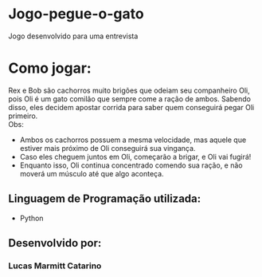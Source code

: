 # Jogo-pegue-o-gato
Jogo desenvolvido para uma entrevista

# Como jogar:
Rex e Bob são cachorros muito brigões que odeiam seu companheiro Oli, pois Oli é um gato comilão que sempre come a ração de ambos. Sabendo disso, eles decidem apostar corrida para saber quem conseguirá pegar Oli primeiro.                                         
Obs:
* Ambos os cachorros possuem a mesma velocidade, mas aquele que estiver mais próximo de Oli conseguirá sua vingança.
* Caso eles cheguem juntos em Oli, começarão a brigar, e Oli vai fugirá!
* Enquanto isso, Oli continua concentrado comendo sua ração, e não moverá um músculo até que algo aconteça.

## Linguagem de Programação utilizada:

* Python

## Desenvolvido por:

### Lucas Marmitt Catarino
